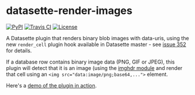 # datasette-render-images

[![PyPI](https://img.shields.io/pypi/v/datasette-render-images.svg)](https://pypi.org/project/datasette-render-images/)
[![Travis CI](https://travis-ci.com/simonw/datasette-render-images.svg?branch=master)](https://travis-ci.com/simonw/datasette-render-images)
[![License](https://img.shields.io/badge/license-Apache%202.0-blue.svg)](https://github.com/simonw/datasette-json-html/blob/master/LICENSE)

A Datasette plugin that renders binary blob images with data-uris, using the new `render_cell` plugin hook available in Datasette master - see [issue 352](https://github.com/simonw/datasette/issues/352) for details.

If a database row contains binary image data (PNG, GIF or JPEG), this plugin will detect that it is an image (using the [imghdr module](https://docs.python.org/3/library/imghdr.html) and render that cell using an `<img src="data:image/png;base64,...">` element.

Here's a [demo of the plugin in action](https://datasette-render-images-demo.datasette.io/favicons/favicons).
